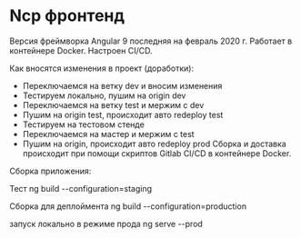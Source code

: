 # Ncp фронтенд

Версия фреймворка Angular 9 последняя на февраль 2020 г. Работает в контейнере Docker. 
Настроен CI/CD.

Как вносятся изменения в проект (доработки):<br/> 
* Переключаемся на ветку dev и вносим изменения
* Тестируем локально, пушим на origin dev
* Переключаемся на ветку test и мержим c dev 
* Пушим на origin test, происходит авто redeploy test
* Тестируем на тестовом стенде
* Переключаемся на мастер и мержим с test
* Пушим на origin, происходит авто redeploy prod
Сборка и доставка происходит при помощи скриптов Gitlab CI/CD в контейнере Docker.<br/>

Сборка приложения:

Тест
ng build --configuration=staging

Сборка для деплоймента
ng build --configuration=production

запуск локально в режиме прода
ng serve --prod
